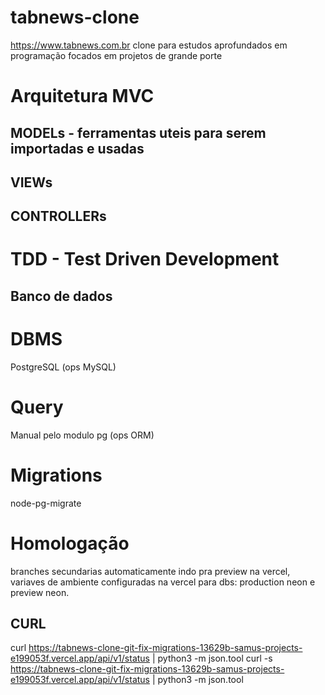 # tabnews-clone

https://www.tabnews.com.br clone para estudos aprofundados em programação focados em projetos de grande porte

# Arquitetura MVC

## MODELs - ferramentas uteis para serem importadas e usadas

>

## VIEWs

>

## CONTROLLERs

>

# TDD - Test Driven Development

## Banco de dados

# DBMS

PostgreSQL (ops MySQL)

# Query

Manual pelo modulo pg (ops ORM)

# Migrations

node-pg-migrate

# Homologação

branches secundarias automaticamente indo pra preview na vercel, variaves de ambiente configuradas na vercel para dbs: production neon e preview neon.

## CURL

curl https://tabnews-clone-git-fix-migrations-13629b-samus-projects-e199053f.vercel.app/api/v1/status | python3 -m json.tool
curl -s https://tabnews-clone-git-fix-migrations-13629b-samus-projects-e199053f.vercel.app/api/v1/status | python3 -m json.tool

